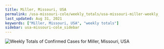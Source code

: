 ```yaml
---
title: Miller, Missouri, USA
permalink: /usa-missouri-cole/weekly_totals/usa-missouri-miller-weekly_totals.html
last_updated: Aug 31, 2021
keywords: ["Miller, Missouri, USA", "weekly totals"]
sidebar: usa-missouri-cole_sidebar
---
```


![Weekly Totals of Confirmed Cases for Miller, Missouri, USA](/covid_tracker/images/graphs/usa-missouri-miller-weekly_totals_graph.png)
